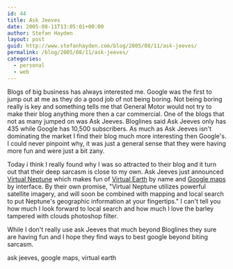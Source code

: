```yaml
---
id: 44
title: Ask Jeeves
date: 2005-08-11T13:05:01+00:00
author: Stefan Hayden
layout: post
guid: http://www.stefanhayden.com/blog/2005/08/11/ask-jeeves/
permalink: /blog/2005/08/11/ask-jeeves/
categories:
  - personal
  - web
---
```

Blogs of big business has always interested me. Google was the first to jump out at me as they do a good job of not being boring. Not being boring really is key and something tells me that General Motor would not try to make their blog anything more then a car commercial. One of the blogs that not as many jumped on was Ask Jeeves. Bloglines said Ask Jeeves only has 435 while Google has 10,500 subscribers. As much as Ask Jeeves isn't dominating the market I find their blog much more interesting then Google's. I could never pinpoint why, it was just a general sense that they were having more fun and were just a bit zany.

Today i think I really found why I was so attracted to their blog and it turn out that their deep sarcasm is close to my own. Ask Jeeves just announced <a href="http://neptune.ask.com/">Virtual Neptune</a> which makes fun of <a href="http://www.google.com/url?sa=t&ct=res&cd=1&url=http%3A//virtualearth.msn.com/&ei=j4T7QtS4MZa8YPz-vZEN&sig2=SJQg1q8zZjdhOHLUsRm-ag">Virtual Earth</a> by name and <a href="http://maps.google.com">Google maps</a> by interface. By their own promise, "Virtual Neptune utilizes powerful satellite imagery, and will soon be combined with mapping and local search to put Neptune's geographic information at your fingertips." I can't tell you how much I look forward to local search and how much I love the barley tampered with clouds photoshop filter.

While I don't really use ask Jeeves that much beyond Bloglines they sure are having fun and I hope they find ways to best google beyond biting sarcasm.

<tags>ask jeeves, google maps, virtual earth</tags>